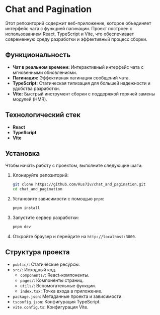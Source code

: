 # Chat and Pagination

Этот репозиторий содержит веб-приложение, которое объединяет интерфейс чата с функцией пагинации. Проект построен с использованием React, TypeScript и Vite, что обеспечивает современную среду разработки и эффективный процесс сборки.

## Функциональность

- **Чат в реальном времени:** Интерактивный интерфейс чата с мгновенными обновлениями.
- **Пагинация:** Эффективная пагинация сообщений чата.
- **TypeScript:** Статическая типизация для большей надежности и удобства разработки.
- **Vite:** Быстрый инструмент сборки с поддержкой горячей замены модулей (HMR).

## Технологический стек

- **React**
- **TypeScript**
- **Vite**

## Установка

Чтобы начать работу с проектом, выполните следующие шаги:

1. Клонируйте репозиторий:
    ```bash
    git clone https://github.com/Rus7Iv/chat_and_pagination.git
    cd chat_and_pagination
    ```

2. Установите зависимости с помощью `pnpm`:
    ```bash
    pnpm install
    ```

3. Запустите сервер разработки:
    ```bash
    pnpm dev
    ```

4. Откройте браузер и перейдите на `http://localhost:3000`.

## Структура проекта

- `public/`: Статические ресурсы.
- `src/`: Исходный код.
  - `components/`: React-компоненты.
  - `pages/`: Компоненты страниц.
  - `utils/`: Вспомогательные функции.
  - `index.tsx`: Точка входа в приложение.
- `package.json`: Метаданные проекта и зависимости.
- `tsconfig.json`: Конфигурация TypeScript.
- `vite.config.ts`: Конфигурация Vite.
